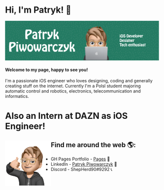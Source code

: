 # Hi, I'm Patryk! 👋
<img src="https://github.com/Sziperd/Portfolio/blob/main/My%20project-2.png?raw=true" alt="banner that says Patryk Piwowarczyk">



#### Welcome to my page, happy to see you!

I'm a passionate iOS engineer who loves designing, coding and generally creating stuff on the internet. Currently I'm a Polsl student majoring automatic control and robotics, electronics, telecommunication and informatics.

# Also an Intern at DAZN as iOS Engineer!



## Find me around the web 🌎:<a href="https://www.instagram.com/sziperd_design/"><img align="left" width="150" height="150" src="https://github.com/Sziperd/Portfolio/blob/main/UJvjpCkQ_4x.jpg.png?raw=true"></a>
- GH Pages Portfolio - [Pages](https://sziperd.github.io) 📌
- LinkedIn - [Patryk Piwowarczyk](https://www.linkedin.com/in/patryk-piwowarczyk-45b427199/) 💼
- Discord - ShepHerd90#9292 📞

